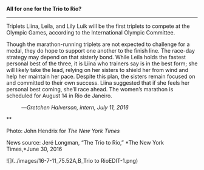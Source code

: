 **All for one for the Trio to Rio?**

****

Triplets Liina, Leila, and Lily Luik will be the first triplets to compete at the Olympic Games, according to the International Olympic Committee. 

Though the marathon-running triplets are not expected to challenge for a medal, they do hope to support one another to the finish line. The race-day strategy may depend on that sisterly bond. While Leila holds the fastest personal best of the three, it is Liina who trainers say is in the best form; she will likely take the lead, relying on her sisters to shield her from wind and help her maintain her pace. Despite this plan, the sisters remain focused on and committed to their own success. Liina suggested that if she feels her personal best coming, she’ll race ahead. The women’s marathon is scheduled for August 14 in Rio de Janeiro.

          —*Gretchen Halverson, intern, July 11, 2016*

**

Photo: John Hendrix for *The New York Times*

News source: Jeré Longman, “The Trio to Rio,” *The New York Times,*June 30, 2016

![](../images/16-7-11_75.52A,B_Trio to RioEDIT-1.png)
